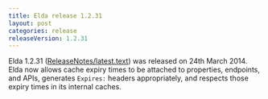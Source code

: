 ```yaml
---
title: Elda release 1.2.31
layout: post
categories: release
releaseVersion: 1.2.31
---
```


Elda 1.2.31 ([ReleaseNotes/latest.text](ReleaseNotes/latest.text)) was
released on 24th March 2014. Elda now allows cache expiry times to be
attached to properties, endpoints, and APIs, generates `Expires:`
headers appropriately, and respects those expiry times in its internal
caches.
